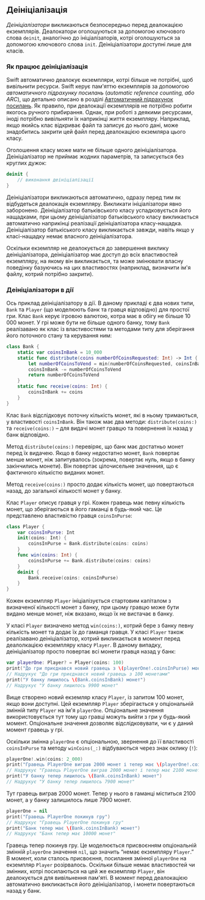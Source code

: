 ## Деініціалізація

*Деініціалізатори* викликаються безпосередньо перед деалокацією екземплярів. Деалокатори оголошуються за допомогою ключового слова `deinit`, аналогічно до ініціалізаторів, котрі оголошуються за допомогою ключового слова `init`. Деініціалізатори доступні лише для класів. 

### Як працює деініціалізація

Swift автоматично деалокує екземпляри, котрі більше не потрібні, щоб вивільнити ресурси. Swift керує пам'яттю екземплярів за допомогою *автоматичного підрахунку посилань* (*automatic reference counting, або ARC*), що детально описано в розділі [Автоматичний підрахунок посилань](15_automatic_reference_counting.md). Як правило, при деалокації екземплярів не потрібно робити якогось ручного прибирання. Однак, при роботі з деякими ресурсами, іноді потрібно вивільняти їх наприкінці життя екземпляру. Наприклад, якщо якийсь клас відкриває файл та записує до нього дані, може знадобитись закрити цей файл перед деалокацією екземляра цього класу.

Оголошення класу може мати не більше одного деініціалізатора. Деініціалізатор не приймає жодних параметрів, та записується без круглих дужок:

```swift
deinit {
    // виконання деініціалізації
}
```

Деініціалізатори викликаються автоматично, одразу перед тим як відбудеться деалокація екземпляру. Викликати ініціалізатори явно заборонено. Деініціалізатор батьківського класу успадковується його нащадками, при цьому деініціалізатор батьківського класу викликається автоматично наприкінці реалізації деініціалізатора класу-нащадка. Деініціалізатор батькіського класу викликається завжди, навіть якщо у класі-нащадку немає власного деініціалізатора. 

Оскільки екземпляр не деалокується до завершення виклику деініціалізатора, деініціалізатор має доступ до всіх властивостей екземпляру, на якому він викликається, та може змінювати власну поведінку базуючись на цих властивостях (наприклад, визначити ім'я файлу, котрий потрібно закрити). 

### Деініціалізатори в дії

Ось приклад деініціалізатору в дії. В даному прикладі є два нових типи, `Bank` та `Player` (що моделюють банк та гравця відповідно) для простої гри. Клас `Bank` керує ігровою валютою, котра має в обігу не більше 10 000 монет. У грі може бути не більше одного банку, тому `Bank` реалізавано як клас із властивостями та методами типу для зберігання його поточного стану та керування ним:

```swift
class Bank {
    static var coinsInBank = 10_000
    static func distribute(coins numberOfCoinsRequested: Int) -> Int {
        let numberOfCoinsToVend = min(numberOfCoinsRequested, coinsInBank)
        coinsInBank -= numberOfCoinsToVend
        return numberOfCoinsToVend
    }
    static func receive(coins: Int) {
        coinsInBank += coins
    }
}
```

Клас `Bank` відслідковує поточну кількість монет, які в ньому тримаються, у властивості `coinsInBank`. Він також має два методи: `distribute(coins:)` та `receive(coins:)` – для видачі монет гравцю та повернення їх назад у банк відповідно. 

Метод `distribute(coins:)` перевіряє, що банк має достатньо монет перед їх видачею. Якщо в банку недостатно монет, `Bank` повертає менше монет, ніж запитувалось (зокрема, повертає нуль, якщо в банку закінчились монети). Він повертає цілочисельне значенния, що є фактичного кількістю виданих монет.

Метод `receive(coins:)` просто додає кількість монет, що повертаються назад, до загальної кількості монет у банку.

Клас `Player` описує гравця у грі. Кожен гравець має певну кількість монет, що зберігаються в його гаманці в будь-який час. Це представлено властивістю гравця `coinsInPurse`:

```swift
class Player {
    var coinsInPurse: Int
    init(coins: Int) {
        coinsInPurse = Bank.distribute(coins: coins)
    }
    func win(coins: Int) {
        coinsInPurse += Bank.distribute(coins: coins)
    }
    deinit {
        Bank.receive(coins: coinsInPurse)
    }
}
```

Кожен екземпляр `Player` ініціалізується стартовим капіталом з визначеної кількості монет з банку, при цьому гравцю може бути видано менше монет, ніж вказано, якщо їх не вистачає в банку. 

У класі `Player` визначено метод `win(coins:)`, котрий бере з банку певну кількість монет та додає їх до гаманця гравця. У класі `Player` також реалізавано деініціалізатор, котрий викликається в момент перед деалолкацією екземпляру класу `Player`. В даному випадку, деініціалізатор просто повертає всі монети гравця назад у банк:

```swift
var playerOne: Player? = Player(coins: 100)
print("До гри приєднався новий гравець з \(playerOne!.coinsInPurse) монетами")
// Надрукує "До гри приєднався новий гравець з 100 монетами"
print("У банку лишилось \(Bank.coinsInBank) монет")
// Надрукує "У банку лишилось 9900 монет"
```

Вище створено новий екземляр класу `Player`, із запитом 100 монет, якщо вони доступні. Цей екземпляр `Player` зберігається у опціональній змінній типу `Player` на ім'я `playerOne`. Опціональне значення використовується тут тому що гравці можуть вийти з гри у будь-який момент. Опціональне значення дозволяє відслідковувати, чи є у даний момент гравець у грі. 

Оскільки змінна `playerOne` є опціональною, звернення до її властивості `coinsInPurse` та методу `winCoins(_:)` відбуваються через знак оклику (`!`):

```swift
playerOne!.win(coins: 2_000)
print("Гравець PlayerOne виграв 2000 монет і тепер має \(playerOne!.coinsInPurse) монет")
// Надрукує "Гравець PlayerOne виграв 2000 монет і тепер має 2100 монет"
print("У банку тепер лишилось \(Bank.coinsInBank) монет")
// Надрукує "У банку тепер лишилось 7900 монет"
```

Тут гравець виграв 2000 монет. Тепер у нього в гаманці міститься 2100 монет, а у банку залишилось лише 7900 монет.

```swift
playerOne = nil
print("Гравець PlayerOne покинув гру")
// Надрукує "Гравець PlayerOne покинув гру"
print("Банк тепер має \(Bank.coinsInBank) монет")
// Надрукує "Банк тепер має 10000 монет"
```

Гравець тепер покинув гру. Це моделюється присвоєнням опціональній змінній `playerOne` значення `nil`, що значить “немає екземпляру `Player`.” В момент, коли сталось присвоєння, посилання змінної `playerOne` на екземпляр `Player` розірвалось. Оскільки більше немає властивостей чи змінних, котрі посилаються на цей же екземпляр `Player`, він деалокується для вивільнення пам'яті. В момент перед деалокацією автоматично викликається його деініціалізатор, і монети повертаються назад у банк.
